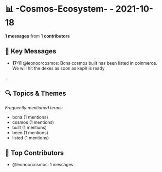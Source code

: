 # 📊 -Cosmos-Ecosystem- - 2021-10-18
**1 messages** from **1 contributors**

## 💬 Key Messages
- **17:11** @leonoorcosmos: Bcna cosmos built has been listed in coinmerce. We will hit the dexes as soon as keplr is ready

...

## 🔍 Topics & Themes
*Frequently mentioned terms:*
- bcna (1 mentions)
- cosmos (1 mentions)
- built (1 mentions)
- been (1 mentions)
- listed (1 mentions)

## 👥 Top Contributors
- @leonoorcosmos: 1 messages